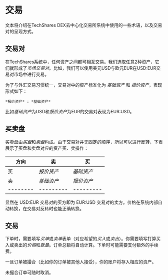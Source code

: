 # 交易

文本将介绍在TechShares DEX去中心化交易所系统中使用的一些术语，以及交易对的呈现方式。

## 交易对

在TechShares系统中，任何资产之间都可相互交易。我们选取任意2种资产，它们就形成了*市场交易对*。比如，我们可以使用美元USD与欧元EUR在USD:EUR交易对市场中进行交易。

为了与外汇交易习惯统一，交易对中的资产标准化为 *基础资产* 和 *报价资产*，表现形式如下：

    *报价资产* : *基础资产*

比如*基础资产*为USD和*报价资产*为EUR的交易对表现为EUR:USD。

## 买卖盘

买卖盘由*买盘*和*卖盘*构成。由于交易对并无固定的顺序，所以可以进行反转，下表展示了买盘和卖盘对应的资产买、卖操作：

| 方向      | 卖         | 买        | 
| -------- | --------- | --------- |
| 买       | *报价资产*  | *基础资产* |
| 卖       | *基础资产*  | *报价资产* |
| -------- | --------- | --------- |

显然在 USD:EUR 交易对的买方即为 EUR:USD 交易对的卖方。价格在系统内部自动转换，在交易对反转时也能正确转换。

## 交易

下单时，需要填写*买单*或*卖单*表单（对应希望的*买入*或*卖出*）。你需要填写打算买入或卖出的*价格*和*数量*。订单总额将自动计算。下单时可能需要支付额外的手续费。

一旦订单被撮合（比如你的订单被其他人接受），你的账户将存入相应的资产。

未撮合订单可随时取消。
